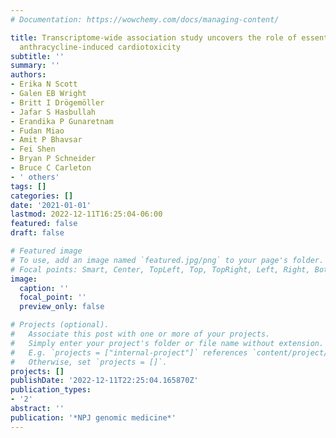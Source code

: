 ```yaml
---
# Documentation: https://wowchemy.com/docs/managing-content/

title: Transcriptome-wide association study uncovers the role of essential genes in
  anthracycline-induced cardiotoxicity
subtitle: ''
summary: ''
authors:
- Erika N Scott
- Galen EB Wright
- Britt I Drögemöller
- Jafar S Hasbullah
- Erandika P Gunaretnam
- Fudan Miao
- Amit P Bhavsar
- Fei Shen
- Bryan P Schneider
- Bruce C Carleton
- ' others'
tags: []
categories: []
date: '2021-01-01'
lastmod: 2022-12-11T16:25:04-06:00
featured: false
draft: false

# Featured image
# To use, add an image named `featured.jpg/png` to your page's folder.
# Focal points: Smart, Center, TopLeft, Top, TopRight, Left, Right, BottomLeft, Bottom, BottomRight.
image:
  caption: ''
  focal_point: ''
  preview_only: false

# Projects (optional).
#   Associate this post with one or more of your projects.
#   Simply enter your project's folder or file name without extension.
#   E.g. `projects = ["internal-project"]` references `content/project/deep-learning/index.md`.
#   Otherwise, set `projects = []`.
projects: []
publishDate: '2022-12-11T22:25:04.165870Z'
publication_types:
- '2'
abstract: ''
publication: '*NPJ genomic medicine*'
---
```

